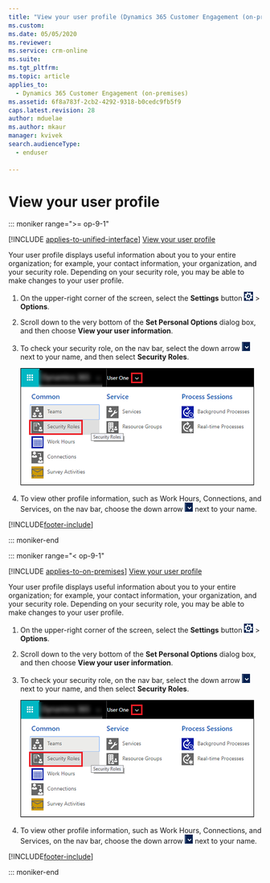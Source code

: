 ```yaml
---
title: "View your user profile (Dynamics 365 Customer Engagement (on-premises)) | MicrosoftDocs"
ms.custom: 
ms.date: 05/05/2020
ms.reviewer: 
ms.service: crm-online
ms.suite: 
ms.tgt_pltfrm: 
ms.topic: article
applies_to: 
  - Dynamics 365 Customer Engagement (on-premises)
ms.assetid: 6f8a783f-2cb2-4292-9318-b0cedc9fb5f9
caps.latest.revision: 28
author: mduelae
ms.author: mkaur
manager: kvivek
search.audienceType: 
  - enduser

---
```

# View your user profile  

::: moniker range=">= op-9-1"

[!INCLUDE [applies-to-unified-interface](../includes/applies-to-unified-interface.md)] [View your user profile](/powerapps/user/view-your-user-profile)

Your user profile displays useful information about you to your entire organization; for example, your contact information, your organization, and your security role. Depending on your security role, you may be able to make changes to your user profile.  
  
1. On the upper-right corner of the screen, select the **Settings** button ![user-profile-settings-button](media/user-profile-settings-button.gif) > **Options**.  
 
2.  Scroll down to the very bottom of the **Set Personal Options** dialog box, and then choose **View your user information**.  
  
3.  To check your security role, on the nav bar, select the down arrow ![User profile security option More Options button](../basics/media/user-profile-security-option-more-button.gif "User profile security option More Options button") next to your name, and then select **Security Roles**.  

    ![View user profile](media/view-user-profile.png)
  
4.  To view other profile information, such as Work Hours, Connections, and Services, on the nav bar, choose the down arrow ![User profile security option More Options button](../basics/media/user-profile-security-option-more-button.gif "User profile security option More Options button") next to your name.  
  



[!INCLUDE[footer-include](../../../includes/footer-banner.md)]


::: moniker-end

::: moniker range="< op-9-1"


[!INCLUDE [applies-to-on-premises](../includes/applies-to-on-premises.md)] [View your user profile](/powerapps/user/view-your-user-profile)

Your user profile displays useful information about you to your entire organization; for example, your contact information, your organization, and your security role. Depending on your security role, you may be able to make changes to your user profile.  
  
1. On the upper-right corner of the screen, select the **Settings** button ![user-profile-settings-button](media/user-profile-settings-button.gif) > **Options**.  
 
2.  Scroll down to the very bottom of the **Set Personal Options** dialog box, and then choose **View your user information**.  
  
3.  To check your security role, on the nav bar, select the down arrow ![User profile security option More Options button](../basics/media/user-profile-security-option-more-button.gif "User profile security option More Options button") next to your name, and then select **Security Roles**.  

    ![View user profile](media/view-user-profile.png)
  
4.  To view other profile information, such as Work Hours, Connections, and Services, on the nav bar, choose the down arrow ![User profile security option More Options button](../basics/media/user-profile-security-option-more-button.gif "User profile security option More Options button") next to your name.  
  



[!INCLUDE[footer-include](../../../includes/footer-banner.md)]

::: moniker-end

